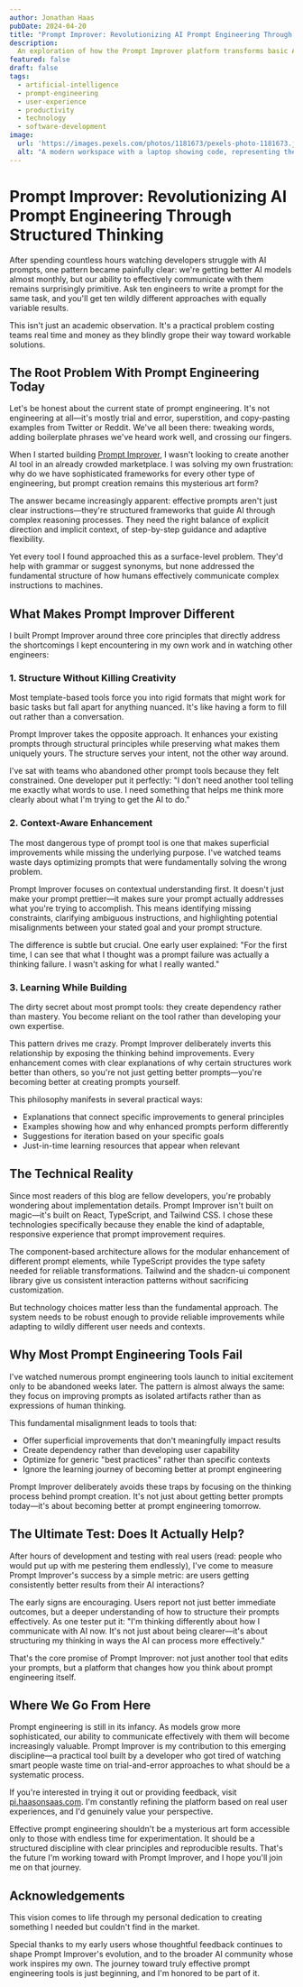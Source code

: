 ```yaml
---
author: Jonathan Haas
pubDate: 2024-04-20
title: "Prompt Improver: Revolutionizing AI Prompt Engineering Through Structured Thinking"
description: 
  An exploration of how the Prompt Improver platform transforms basic AI prompts into powerful, structured instructions that yield more reliable and consistent results
featured: false
draft: false
tags:
  - artificial-intelligence
  - prompt-engineering
  - user-experience
  - productivity
  - technology
  - software-development
image:
  url: 'https://images.pexels.com/photos/1181673/pexels-photo-1181673.jpeg?auto=compress&cs=tinysrgb&w=1260&h=750&dpr=2'
  alt: "A modern workspace with a laptop showing code, representing the intersection of AI and human creativity in prompt engineering"
---
```


# Prompt Improver: Revolutionizing AI Prompt Engineering Through Structured Thinking

After spending countless hours watching developers struggle with AI prompts, one pattern became painfully clear: we're getting better AI models almost monthly, but our ability to effectively communicate with them remains surprisingly primitive. Ask ten engineers to write a prompt for the same task, and you'll get ten wildly different approaches with equally variable results.

This isn't just an academic observation. It's a practical problem costing teams real time and money as they blindly grope their way toward workable solutions.

## The Root Problem With Prompt Engineering Today

Let's be honest about the current state of prompt engineering. It's not engineering at all—it's mostly trial and error, superstition, and copy-pasting examples from Twitter or Reddit. We've all been there: tweaking words, adding boilerplate phrases we've heard work well, and crossing our fingers.

When I started building [Prompt Improver](https://pi.haasonsaas.com), I wasn't looking to create another AI tool in an already crowded marketplace. I was solving my own frustration: why do we have sophisticated frameworks for every other type of engineering, but prompt creation remains this mysterious art form?

The answer became increasingly apparent: effective prompts aren't just clear instructions—they're structured frameworks that guide AI through complex reasoning processes. They need the right balance of explicit direction and implicit context, of step-by-step guidance and adaptive flexibility.

Yet every tool I found approached this as a surface-level problem. They'd help with grammar or suggest synonyms, but none addressed the fundamental structure of how humans effectively communicate complex instructions to machines.

## What Makes Prompt Improver Different

I built Prompt Improver around three core principles that directly address the shortcomings I kept encountering in my own work and in watching other engineers:

### 1. Structure Without Killing Creativity

Most template-based tools force you into rigid formats that might work for basic tasks but fall apart for anything nuanced. It's like having a form to fill out rather than a conversation.

Prompt Improver takes the opposite approach. It enhances your existing prompts through structural principles while preserving what makes them uniquely yours. The structure serves your intent, not the other way around.

I've sat with teams who abandoned other prompt tools because they felt constrained. One developer put it perfectly: "I don't need another tool telling me exactly what words to use. I need something that helps me think more clearly about what I'm trying to get the AI to do."

### 2. Context-Aware Enhancement

The most dangerous type of prompt tool is one that makes superficial improvements while missing the underlying purpose. I've watched teams waste days optimizing prompts that were fundamentally solving the wrong problem.

Prompt Improver focuses on contextual understanding first. It doesn't just make your prompt prettier—it makes sure your prompt actually addresses what you're trying to accomplish. This means identifying missing constraints, clarifying ambiguous instructions, and highlighting potential misalignments between your stated goal and your prompt structure.

The difference is subtle but crucial. One early user explained: "For the first time, I can see that what I thought was a prompt failure was actually a thinking failure. I wasn't asking for what I really wanted."

### 3. Learning While Building

The dirty secret about most prompt tools: they create dependency rather than mastery. You become reliant on the tool rather than developing your own expertise.

This pattern drives me crazy. Prompt Improver deliberately inverts this relationship by exposing the thinking behind improvements. Every enhancement comes with clear explanations of why certain structures work better than others, so you're not just getting better prompts—you're becoming better at creating prompts yourself.

This philosophy manifests in several practical ways:
- Explanations that connect specific improvements to general principles
- Examples showing how and why enhanced prompts perform differently
- Suggestions for iteration based on your specific goals
- Just-in-time learning resources that appear when relevant

## The Technical Reality

Since most readers of this blog are fellow developers, you're probably wondering about implementation details. Prompt Improver isn't built on magic—it's built on React, TypeScript, and Tailwind CSS. I chose these technologies specifically because they enable the kind of adaptable, responsive experience that prompt improvement requires.

The component-based architecture allows for the modular enhancement of different prompt elements, while TypeScript provides the type safety needed for reliable transformations. Tailwind and the shadcn-ui component library give us consistent interaction patterns without sacrificing customization.

But technology choices matter less than the fundamental approach. The system needs to be robust enough to provide reliable improvements while adapting to wildly different user needs and contexts.

## Why Most Prompt Engineering Tools Fail

I've watched numerous prompt engineering tools launch to initial excitement only to be abandoned weeks later. The pattern is almost always the same: they focus on improving prompts as isolated artifacts rather than as expressions of human thinking.

This fundamental misalignment leads to tools that:
- Offer superficial improvements that don't meaningfully impact results
- Create dependency rather than developing user capability
- Optimize for generic "best practices" rather than specific contexts
- Ignore the learning journey of becoming better at prompt engineering

Prompt Improver deliberately avoids these traps by focusing on the thinking process behind prompt creation. It's not just about getting better prompts today—it's about becoming better at prompt engineering tomorrow.

## The Ultimate Test: Does It Actually Help?

After hours of development and testing with real users (read: people who would put up with me pestering them endlessly), I've come to measure Prompt Improver's success by a simple metric: are users getting consistently better results from their AI interactions?

The early signs are encouraging. Users report not just better immediate outcomes, but a deeper understanding of how to structure their prompts effectively. As one tester put it: "I'm thinking differently about how I communicate with AI now. It's not just about being clearer—it's about structuring my thinking in ways the AI can process more effectively."

That's the core promise of Prompt Improver: not just another tool that edits your prompts, but a platform that changes how you think about prompt engineering itself.

## Where We Go From Here

Prompt engineering is still in its infancy. As models grow more sophisticated, our ability to communicate effectively with them will become increasingly valuable. Prompt Improver is my contribution to this emerging discipline—a practical tool built by a developer who got tired of watching smart people waste time on trial-and-error approaches to what should be a systematic process.

If you're interested in trying it out or providing feedback, visit [pi.haasonsaas.com](https://pi.haasonsaas.com). I'm constantly refining the platform based on real user experiences, and I'd genuinely value your perspective.

Effective prompt engineering shouldn't be a mysterious art form accessible only to those with endless time for experimentation. It should be a structured discipline with clear principles and reproducible results. That's the future I'm working toward with Prompt Improver, and I hope you'll join me on that journey.

## Acknowledgements

This vision comes to life through my personal dedication to creating something I needed but couldn't find in the market.

Special thanks to my early users whose thoughtful feedback continues to shape Prompt Improver's evolution, and to the broader AI community whose work inspires my own. The journey toward truly effective prompt engineering tools is just beginning, and I'm honored to be part of it.

